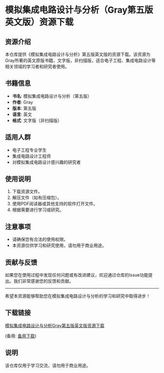 # 模拟集成电路设计与分析（Gray第五版英文版）资源下载

## 资源介绍

本仓库提供《模拟集成电路设计与分析》第五版英文版的资源下载。该资源为Gray所著的英文原版书籍，文字版，非扫描版，适合电子工程、集成电路设计等相关领域的学习者和研究者使用。

## 书籍信息

- **书名**: 模拟集成电路设计与分析（第五版）
- **作者**: Gray
- **版本**: 第五版
- **语言**: 英文
- **格式**: 文字版（非扫描版）

## 适用人群

- 电子工程专业学生
- 集成电路设计工程师
- 对模拟集成电路设计感兴趣的研究者

## 使用说明

1. 下载资源文件。
2. 解压文件（如有压缩包）。
3. 使用PDF阅读器或其他支持的软件打开文件。
4. 根据需要进行学习或研究。

## 注意事项

- 请确保您有合法的使用权限。
- 本资源仅供学习和研究使用，请勿用于商业用途。

## 贡献与反馈

如果您在使用过程中发现任何问题或有改进建议，欢迎通过仓库的Issue功能提出。我们非常感谢您的反馈和贡献。

---

希望本资源能够帮助您在模拟集成电路设计与分析的学习和研究中取得进步！

## 下载链接
[模拟集成电路设计与分析Gray第五版英文版资源下载](https://pan.quark.cn/s/3ce09a1b15a8) 

(备用: [备用下载](https://pan.baidu.com/s/1R0C7ULNmKUE9gQVBqQ-FXQ?pwd=1234))

## 说明

该仓库仅用于学习交流，请勿用于商业用途。
